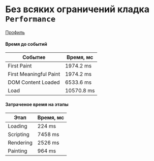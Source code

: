 # Без всяких ограничений кладка `Performance`

[Профиль](Profile-20190929T132055.json)

#### Время до событий
Событие                   | Время, мс     
--------------------------|--------------
First Paint               | 1974.2 ms
First Meaningful Paint    | 1974.2 ms
DOM Content Loaded        | 6533.6 ms
Load                      | 10570.8 ms

#### Затраченое время на этапы
Этап                          | Время, мс     
------------------------------|--------------
Loading                       | 224 ms
Scripting                     | 7458 ms
Rendering                     | 2526 ms
Painting                      | 964 ms
